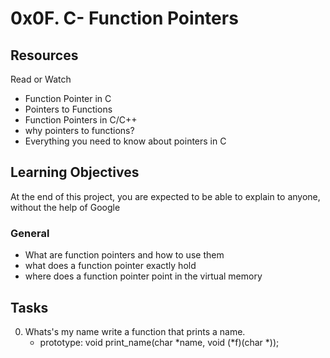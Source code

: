 # 0x0F. C- Function Pointers

## Resources
Read or Watch
- Function Pointer in C
- Pointers to Functions
- Function Pointers in C/C++
- why pointers to functions?
- Everything you need to know about pointers in C

## Learning Objectives
At the end of this project, you are expected to be able to explain to anyone, without the help of Google

### General
- What are function pointers and how to use them
- what does a function pointer exactly hold
- where does a function pointer point in the virtual memory

## Tasks

0. Whats's my name
write a function that prints a name.
	* prototype: void print_name(char *name, void (*f)(char *));

